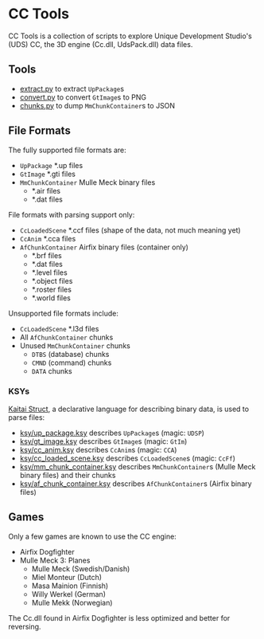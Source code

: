 # CC Tools

CC Tools is a collection of scripts to explore Unique Development Studio's (UDS)
CC, the 3D engine (Cc.dll, UdsPack.dll) data files.

## Tools

- [extract.py](./extract.py) to extract `UpPackage`s
- [convert.py](./convert.py) to convert `GtImage`s to PNG
- [chunks.py](./chunks.py) to dump `MmChunkContainer`s to JSON

## File Formats

The fully supported file formats are:

  - `UpPackage` *.up files
  - `GtImage` *.gti files
  - `MmChunkContainer` Mulle Meck binary files
    - *.air files
    - *.dat files

File formats with parsing support only:

  - `CcLoadedScene` *.ccf files (shape of the data, not much meaning yet)
  - `CcAnim` *.cca files
  - `AfChunkContainer` Airfix binary files (container only)
    - *.brf files
    - *.dat files
    - *.level files
    - *.object files
    - *.roster files
    - *.world files

Unsupported file formats include:

  - `CcLoadedScene` *.l3d files
  - All `AfChunkContainer` chunks
  - Unused `MmChunkContainer` chunks
    - `DTBS` (database) chunks
    - `CMND` (command) chunks
    - `DATA` chunks

### KSYs

[Kaitai Struct](https://github.com/kaitai-io/kaitai_struct), a declarative 
language for describing binary data, is used to parse files:

  - [ksy/up_package.ksy](./ksy/up_package.ksy) describes `UpPackage`s (magic: `UDSP`)
  - [ksy/gt_image.ksy](./ksy/gt_image.ksy) describes `GtImage`s (magic: `GtIm`)
  - [ksy/cc_anim.ksy](./ksy/cc_anim.ksy) describes `CcAnim`s (magic: `CCA`)
  - [ksy/cc_loaded_scene.ksy](./ksy/cc_loaded_scene.ksy) describes `CcLoadedScene`s (magic: `CcFf`)
  - [ksy/mm_chunk_container.ksy](./ksy/mm_chunk_container.ksy)
    describes `MmChunkContainer`s (Mulle Meck binary files) and their chunks
  - [ksy/af_chunk_container.ksy](./ksy/af_chunk_container.ksy)
    describes `AfChunkContainer`s (Airfix binary files)

## Games

Only a few games are known to use the CC engine:

  - Airfix Dogfighter
  - Mulle Meck 3: Planes
    - Mulle Meck (Swedish/Danish)
    - Miel Monteur (Dutch)
    - Masa Mainion (Finnish)
    - Willy Werkel (German)
    - Mulle Mekk (Norwegian)

The Cc.dll found in Airfix Dogfighter is less optimized and better for reversing. 
